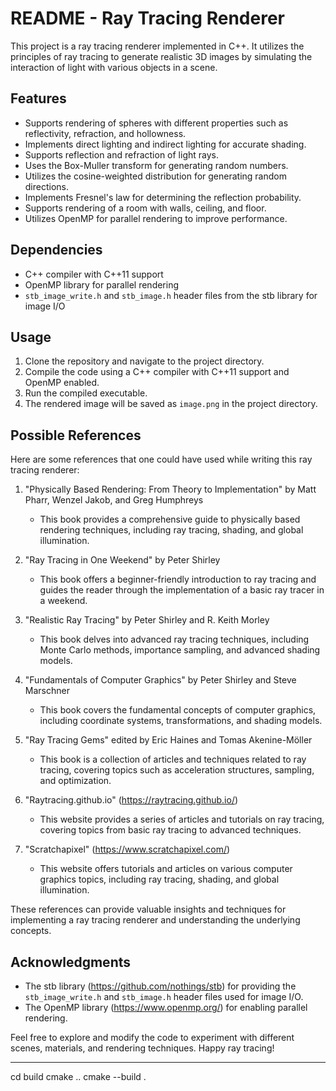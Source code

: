 # README - Ray Tracing Renderer

This project is a ray tracing renderer implemented in C++. It utilizes the principles of ray tracing to generate realistic 3D images by simulating the interaction of light with various objects in a scene.

## Features

- Supports rendering of spheres with different properties such as reflectivity, refraction, and hollowness.
- Implements direct lighting and indirect lighting for accurate shading.
- Supports reflection and refraction of light rays.
- Uses the Box-Muller transform for generating random numbers.
- Utilizes the cosine-weighted distribution for generating random directions.
- Implements Fresnel's law for determining the reflection probability.
- Supports rendering of a room with walls, ceiling, and floor.
- Utilizes OpenMP for parallel rendering to improve performance.

## Dependencies

- C++ compiler with C++11 support
- OpenMP library for parallel rendering
- `stb_image_write.h` and `stb_image.h` header files from the stb library for image I/O

## Usage

1. Clone the repository and navigate to the project directory.
2. Compile the code using a C++ compiler with C++11 support and OpenMP enabled.
3. Run the compiled executable.
4. The rendered image will be saved as `image.png` in the project directory.

## Possible References

Here are some references that one could have used while writing this ray tracing renderer:

1. "Physically Based Rendering: From Theory to Implementation" by Matt Pharr, Wenzel Jakob, and Greg Humphreys
   - This book provides a comprehensive guide to physically based rendering techniques, including ray tracing, shading, and global illumination.

2. "Ray Tracing in One Weekend" by Peter Shirley
   - This book offers a beginner-friendly introduction to ray tracing and guides the reader through the implementation of a basic ray tracer in a weekend.

3. "Realistic Ray Tracing" by Peter Shirley and R. Keith Morley
   - This book delves into advanced ray tracing techniques, including Monte Carlo methods, importance sampling, and advanced shading models.

4. "Fundamentals of Computer Graphics" by Peter Shirley and Steve Marschner
   - This book covers the fundamental concepts of computer graphics, including coordinate systems, transformations, and shading models.

5. "Ray Tracing Gems" edited by Eric Haines and Tomas Akenine-Möller
   - This book is a collection of articles and techniques related to ray tracing, covering topics such as acceleration structures, sampling, and optimization.

6. "Raytracing.github.io" (https://raytracing.github.io/)
   - This website provides a series of articles and tutorials on ray tracing, covering topics from basic ray tracing to advanced techniques.

7. "Scratchapixel" (https://www.scratchapixel.com/)
   - This website offers tutorials and articles on various computer graphics topics, including ray tracing, shading, and global illumination.

These references can provide valuable insights and techniques for implementing a ray tracing renderer and understanding the underlying concepts.

## Acknowledgments

- The stb library (https://github.com/nothings/stb) for providing the `stb_image_write.h` and `stb_image.h` header files used for image I/O.
- The OpenMP library (https://www.openmp.org/) for enabling parallel rendering.

Feel free to explore and modify the code to experiment with different scenes, materials, and rendering techniques. Happy ray tracing!


---

cd build
cmake ..
cmake --build .